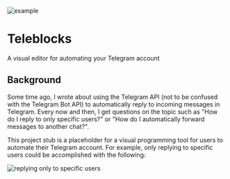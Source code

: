 ![example](https://repository-images.githubusercontent.com/246571086/1728b280-63f2-11ea-8f8d-08156f08765b)

# Teleblocks
A visual editor for automating your Telegram account

## Background

Some time ago, I wrote about using the Telegram API (not to be confused with
the Telegram Bot API) to automatically reply to incoming messages in Telegram.
Every now and then, I get questions on the topic such as "How do I reply to
only specific users?" or "How do I automatically forward messages to another
chat?".

This project stub is a placeholder for a visual programming tool for users to
automate their Telegram account. For example, only replying to specific users
could be accomplished with the following:

![replying only to specific users](https://user-images.githubusercontent.com/11734309/76429460-083e0200-63ea-11ea-87b0-f24ba036dc24.png)
